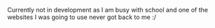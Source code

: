 Currently not in development as I am busy with school and one of the websites I was going to use never got back to me :/
